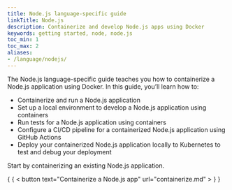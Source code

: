 ```yaml
---
title: Node.js language-specific guide
linkTitle: Node.js
description: Containerize and develop Node.js apps using Docker
keywords: getting started, node, node.js
toc_min: 1
toc_max: 2
aliases:
- /language/nodejs/
---
```


The Node.js language-specific guide teaches you how to containerize a Node.js application using Docker. In this guide, you’ll learn how to:

* Containerize and run a Node.js application
* Set up a local environment to develop a Node.js application using containers
* Run tests for a Node.js application using containers
* Configure a CI/CD pipeline for a containerized Node.js application using GitHub Actions
* Deploy your containerized Node.js application locally to Kubernetes to test and debug your deployment

Start by containerizing an existing Node.js application.

{ { < button text="Containerize a Node.js app" url="containerize.md" > } }
